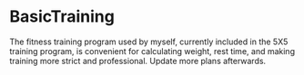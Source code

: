# BasicTraining
The fitness training program used by myself, currently included in the 5X5 training program, is convenient for calculating weight, rest time, and making training more strict and professional. Update more plans afterwards.
